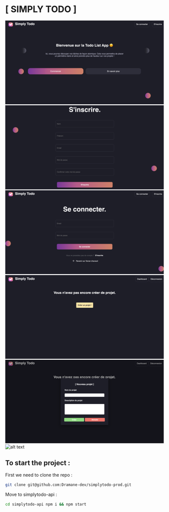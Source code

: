 # [ SIMPLY TODO ]

![alt text](https://github.com/Dramane-dev/simplytodo-prod/blob/master/app-screens/home.png?raw=true)
![alt text](https://github.com/Dramane-dev/simplytodo-prod/blob/master/app-screens/signup.png?raw=true)
![alt text](https://github.com/Dramane-dev/simplytodo-prod/blob/master/app-screens/signin.png?raw=true)
![alt text](https://github.com/Dramane-dev/simplytodo-prod/blob/master/app-screens/no-project.png?raw=true)
![alt text](https://github.com/Dramane-dev/simplytodo-prod/blob/master/app-screens/new-project.png?raw=true)
![alt text](https://github.com/Dramane-dev/simplytodo-prod/blob/master/app-screens/board.jpeg?raw=true)
## To start the project :

First we need to clone the repo : 

```bash
git clone git@github.com:Dramane-dev/simplytodo-prod.git
```

Move to simplytodo-api :

```bash
cd simplytodo-api npm i && npm start
```